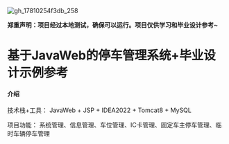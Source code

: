 ![gh_17810254f3db_258](https://github.com/user-attachments/assets/c04dbde2-7355-47c8-8e6a-814b38651270)


**郑重声明：项目经过本地测试，确保可以运行。项目仅供学习和毕业设计参考~**

# 基于JavaWeb的停车管理系统+毕业设计示例参考

#### 介绍
技术栈+工具： JavaWeb + JSP + IDEA2022 + Tomcat8 + MySQL

项目功能： 系统管理、信息管理、车位管理、IC卡管理、固定车主停车管理、临时车辆停车管理

